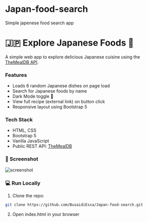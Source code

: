 # Japan-food-search
Simple japenese food search app
# 🇯🇵 Explore Japanese Foods 🍱

A simple web app to explore delicious Japanese cuisine using the [TheMealDB API](https://www.themealdb.com/api.php).

###  Features
- Loads 6 random Japanese dishes on page load
- Search for Japanese foods by name
- Dark Mode toggle 🌙
- View full recipe (external link) on button click
- Responsive layout using Bootstrap 5

###  Tech Stack
- HTML, CSS
- Bootstrap 5
- Vanilla JavaScript
- Public REST API: [TheMealDB](https://www.themealdb.com/)

### 📸 Screenshot

![screenshot]([https://imgur.com/zYdD0WU](https://i.imgur.com/zYdD0WU.png))

### 💻 Run Locally

1. Clone the repo:
```bash
git clone https://github.com/BusaidiEssa/Japan-food-search.git
```
2. Open index.html in your browser

